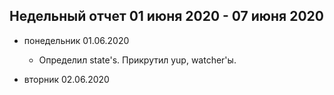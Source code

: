 
## Недельный отчет 01 июня 2020 - 07 июня 2020
* понедельник 01.06.2020
    * Определил state's. Прикрутил yup, watcher'ы.

* вторник 02.06.2020
